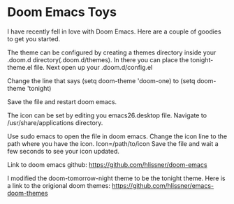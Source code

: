 # Doom Emacs Toys

I have recently fell in love with Doom Emacs. Here are a couple of goodies to get you started.

The theme can be configured by creating a themes directory inside your .doom.d directory(.doom.d/themes).
In there you can place the tonight-theme.el file. Next open up your .doom.d/config.el

Change the line that says (setq doom-theme 'doom-one) to (setq doom-theme 'tonight)

Save the file and restart doom emacs.

The icon can be set by editing you emacs26.desktop file. Navigate to /usr/share/applications directory. 

Use sudo emacs to open the file in doom emacs. Change the icon line to the path where you have the icon. Icon=/path/to/icon 
Save the file and wait a few seconds to see your icon updated.

Link to doom emacs github:
https://github.com/hlissner/doom-emacs

I modified the doom-tomorrow-night theme to be the tonight theme. Here is a link to the origional doom themes:
https://github.com/hlissner/emacs-doom-themes
